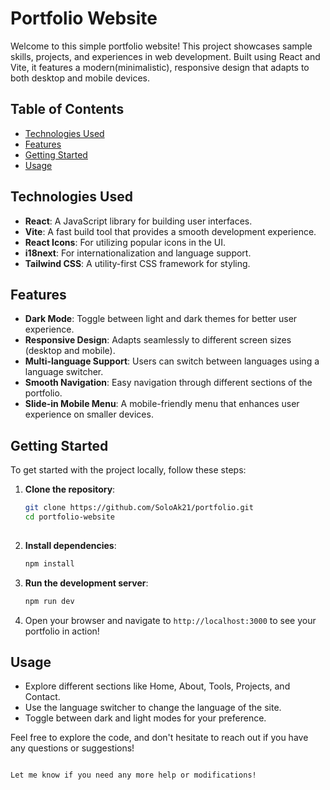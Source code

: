 # Portfolio Website

Welcome to this simple portfolio website! This project showcases sample skills, projects, and experiences in web development. Built using React and Vite, it features a modern(minimalistic), responsive design that adapts to both desktop and mobile devices.

## Table of Contents

- [Technologies Used](#technologies-used)
- [Features](#features)
- [Getting Started](#getting-started)
- [Usage](#usage)

## Technologies Used

- **React**: A JavaScript library for building user interfaces.
- **Vite**: A fast build tool that provides a smooth development experience.
- **React Icons**: For utilizing popular icons in the UI.
- **i18next**: For internationalization and language support.
- **Tailwind CSS**: A utility-first CSS framework for styling.

## Features

- **Dark Mode**: Toggle between light and dark themes for better user experience.
- **Responsive Design**: Adapts seamlessly to different screen sizes (desktop and mobile).
- **Multi-language Support**: Users can switch between languages using a language switcher.
- **Smooth Navigation**: Easy navigation through different sections of the portfolio.
- **Slide-in Mobile Menu**: A mobile-friendly menu that enhances user experience on smaller devices.

## Getting Started

To get started with the project locally, follow these steps:
 
1. **Clone the repository**:
   ```bash
   git clone https://github.com/SoloAk21/portfolio.git
   cd portfolio-website
 

2. **Install dependencies**:
   ```bash
   npm install
   ```

3. **Run the development server**:
   ```bash
   npm run dev
   ```

4. Open your browser and navigate to `http://localhost:3000` to see your portfolio in action!

## Usage

- Explore different sections like Home, About, Tools, Projects, and Contact.
- Use the language switcher to change the language of the site.
- Toggle between dark and light modes for your preference.


Feel free to explore the code, and don't hesitate to reach out if you have any questions or suggestions!
```

Let me know if you need any more help or modifications!
